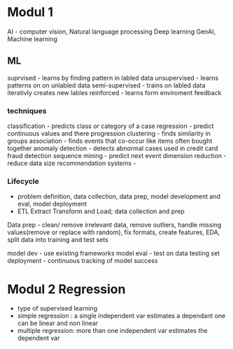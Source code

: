 # Modul 1 
AI - computer vision, Natural language processing Deep learning GenAI, Machine learning
## ML
suprvised - learns by finding pattern in labled data
unsupervised - learns patterns on on unlabled data
semi-supervised - trains on labled data iterativly creates new lables
reinforced - learns form enviroment feedback

### techniques
classification - predicts class or category of a case 
regression - predict continuous values and there progression
clustering - finds similarity in groups
association - finds events that co-occur like items often bought together
anomaly detection - detects abnormal cases used in credit card fraud detection
sequence mining - predict next event
dimension reduction - reduce data size 
recommendation systems - 

### Lifecycle
* problem definition, data collection, data prep, model development and eval, model deployment
* ETL Extract Transform and Load; data collection and prep

Data prep - clean/ remove irrelevant data, 
            remove outliers, 
            handle missing values(remove or replace with random), 
            fix formats, 
            create features, 
            EDA, 
            split data into training and test sets

model dev - use existing frameworks
model eval - test on data testing set
deployment - continuous tracking of model success 


# Modul 2 Regression
* type of supervised learning 
* simple regression : a single independent var estimates a dependant one can be linear and non linear
* multiple regression: more than one independent var estimates the dependent var